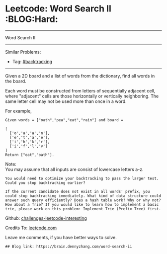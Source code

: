 # Leetcode: Word Search II     :BLOG:Hard:


---

Word Search II  

---

Similar Problems:  
-   Tag: [#backtracking](https://brain.dennyzhang.com/tag/backtracking)

---

Given a 2D board and a list of words from the dictionary, find all words in the board.  

Each word must be constructed from letters of sequentially adjacent cell, where "adjacent" cells are those horizontally or vertically neighboring. The same letter cell may not be used more than once in a word.  

For example,  

    Given words = ["oath","pea","eat","rain"] and board =
    
    [
      ['o','a','a','n'],
      ['e','t','a','e'],
      ['i','h','k','r'],
      ['i','f','l','v']
    ]
    Return ["eat","oath"].

Note:  
You may assume that all inputs are consist of lowercase letters a-z.  

    You would need to optimize your backtracking to pass the larger test. Could you stop backtracking earlier?
    
    If the current candidate does not exist in all words' prefix, you
    could stop backtracking immediately. What kind of data structure could
    answer such query efficiently? Does a hash table work? Why or why not?
    How about a Trie? If you would like to learn how to implement a basic
    trie, please work on this problem: Implement Trie (Prefix Tree) first.

Github: [challenges-leetcode-interesting](https://github.com/DennyZhang/challenges-leetcode-interesting/tree/master/word-search-ii)  

Credits To: [leetcode.com](https://leetcode.com/problems/word-search-ii/description/)  

Leave me comments, if you have better ways to solve.  

    ## Blog link: https://brain.dennyzhang.com/word-search-ii